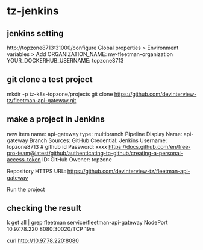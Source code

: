# tz-jenkins

## jenkins setting
http://topzone8713:31000/configure
Global properties > Environment variables > Add
ORGANIZATION_NAME: my-fleetman-organization
YOUR_DOCKERHUB_USERNAME: topzone8713

## git clone a test project
mkdir -p tz-k8s-topzone/projects
git clone https://github.com/devinterview-tz/fleetman-api-gateway.git

## make a project in Jenkins
new item
name: api-gateway
type: multibranch Pipeline
Display Name: api-gateway
Branch Sources: GitHub
    Credential: Jenkins
        Username: topzone8713 # github id
        Password: xxxx
            https://docs.github.com/en/free-pro-team@latest/github/authenticating-to-github/creating-a-personal-access-token
        ID: GitHub
    Owener: topzone
    
Repository HTTPS URL: https://github.com/devinterview-tz/fleetman-api-gateway

Run the project

## checking the result 
k get all | grep fleetman
service/fleetman-api-gateway   NodePort    10.97.78.220    <none>        8080:30020/TCP                   19m

curl http://10.97.78.220:8080


